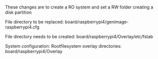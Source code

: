 These changes are to create a RO system and set a RW folder creating a disk partition

File directory to be replaced:
board/raspberrypi4/genimage-raspberrypi4.cfg


File directory needs to be created:
board/raspberrypi4/Overlay/etc/fstab


System configuration:
Rootfilesystem overlay directories: board/raspberrypi4/Overlay

